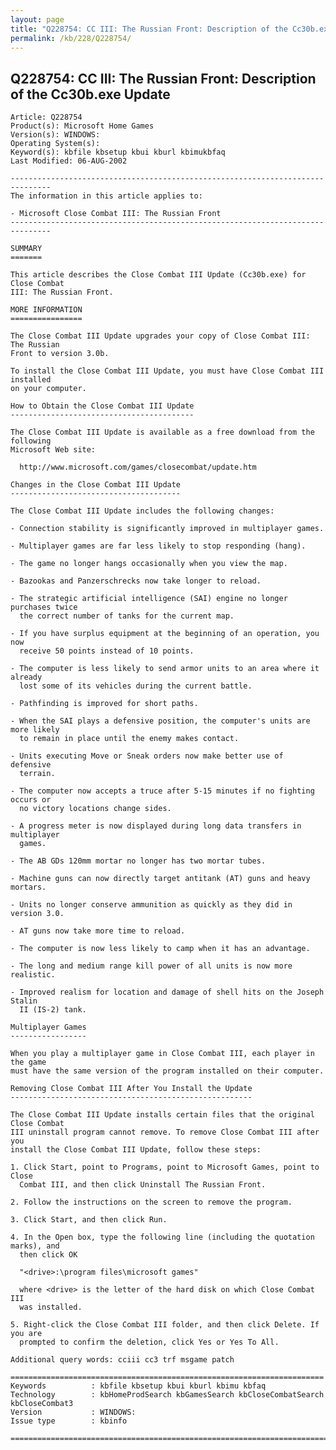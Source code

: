 ```yaml
---
layout: page
title: "Q228754: CC III: The Russian Front: Description of the Cc30b.exe Update"
permalink: /kb/228/Q228754/
---
```


## Q228754: CC III: The Russian Front: Description of the Cc30b.exe Update

	Article: Q228754
	Product(s): Microsoft Home Games
	Version(s): WINDOWS:
	Operating System(s): 
	Keyword(s): kbfile kbsetup kbui kburl kbimukbfaq
	Last Modified: 06-AUG-2002
	
	-------------------------------------------------------------------------------
	The information in this article applies to:
	
	- Microsoft Close Combat III: The Russian Front 
	-------------------------------------------------------------------------------
	
	SUMMARY
	=======
	
	This article describes the Close Combat III Update (Cc30b.exe) for Close Combat
	III: The Russian Front.
	
	MORE INFORMATION
	================
	
	The Close Combat III Update upgrades your copy of Close Combat III: The Russian
	Front to version 3.0b.
	
	To install the Close Combat III Update, you must have Close Combat III installed
	on your computer.
	
	How to Obtain the Close Combat III Update
	-----------------------------------------
	
	The Close Combat III Update is available as a free download from the following
	Microsoft Web site:
	
	  http://www.microsoft.com/games/closecombat/update.htm
	
	Changes in the Close Combat III Update
	--------------------------------------
	
	The Close Combat III Update includes the following changes:
	
	- Connection stability is significantly improved in multiplayer games.
	
	- Multiplayer games are far less likely to stop responding (hang).
	
	- The game no longer hangs occasionally when you view the map.
	
	- Bazookas and Panzerschrecks now take longer to reload.
	
	- The strategic artificial intelligence (SAI) engine no longer purchases twice
	  the correct number of tanks for the current map.
	
	- If you have surplus equipment at the beginning of an operation, you now
	  receive 50 points instead of 10 points.
	
	- The computer is less likely to send armor units to an area where it already
	  lost some of its vehicles during the current battle.
	
	- Pathfinding is improved for short paths.
	
	- When the SAI plays a defensive position, the computer's units are more likely
	  to remain in place until the enemy makes contact.
	
	- Units executing Move or Sneak orders now make better use of defensive
	  terrain.
	
	- The computer now accepts a truce after 5-15 minutes if no fighting occurs or
	  no victory locations change sides.
	
	- A progress meter is now displayed during long data transfers in multiplayer
	  games.
	
	- The AB GDs 120mm mortar no longer has two mortar tubes.
	
	- Machine guns can now directly target antitank (AT) guns and heavy mortars.
	
	- Units no longer conserve ammunition as quickly as they did in version 3.0.
	
	- AT guns now take more time to reload.
	
	- The computer is now less likely to camp when it has an advantage.
	
	- The long and medium range kill power of all units is now more realistic.
	
	- Improved realism for location and damage of shell hits on the Joseph Stalin
	  II (IS-2) tank.
	
	Multiplayer Games
	-----------------
	
	When you play a multiplayer game in Close Combat III, each player in the game
	must have the same version of the program installed on their computer.
	
	Removing Close Combat III After You Install the Update
	------------------------------------------------------
	
	The Close Combat III Update installs certain files that the original Close Combat
	III uninstall program cannot remove. To remove Close Combat III after you
	install the Close Combat III Update, follow these steps:
	
	1. Click Start, point to Programs, point to Microsoft Games, point to Close
	  Combat III, and then click Uninstall The Russian Front.
	
	2. Follow the instructions on the screen to remove the program.
	
	3. Click Start, and then click Run.
	
	4. In the Open box, type the following line (including the quotation marks), and
	  then click OK
	
	  "<drive>:\program files\microsoft games"
	
	  where <drive> is the letter of the hard disk on which Close Combat III
	  was installed.
	
	5. Right-click the Close Combat III folder, and then click Delete. If you are
	  prompted to confirm the deletion, click Yes or Yes To All.
	
	Additional query words: cciii cc3 trf msgame patch
	
	======================================================================
	Keywords          : kbfile kbsetup kbui kburl kbimu kbfaq
	Technology        : kbHomeProdSearch kbGamesSearch kbCloseCombatSearch kbCloseCombat3
	Version           : WINDOWS:
	Issue type        : kbinfo
	
	=============================================================================
	

